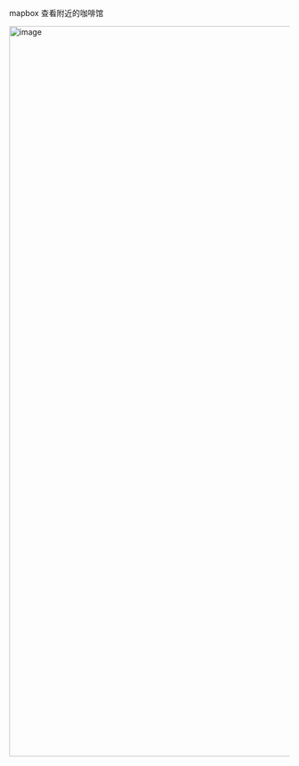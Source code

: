 mapbox 查看附近的咖啡馆

<img width="1312" alt="image" src="https://user-images.githubusercontent.com/61107184/169951390-2e41c8f3-d0f0-420d-974c-4452b5001e3d.png">
